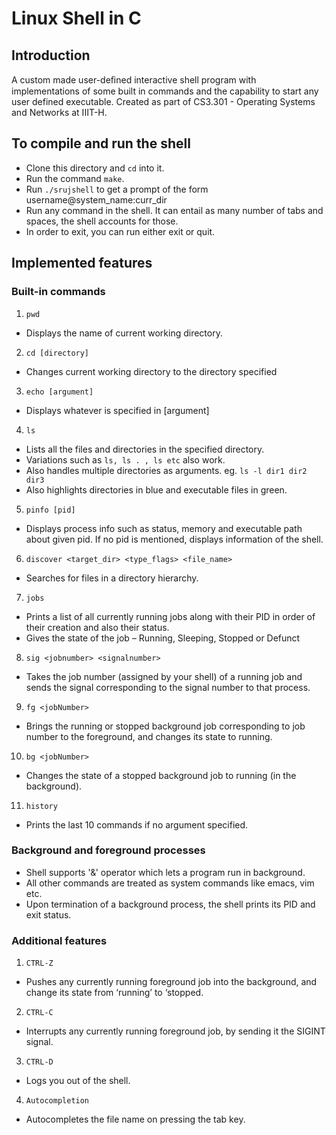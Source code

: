 # Linux Shell in C

## Introduction 
A custom made user-deﬁned interactive shell program with implementations of some built in commands and the capability to start any user defined executable. Created as part of CS3.301 - Operating Systems and Networks at IIIT-H. 

## To compile and run the shell

- Clone this directory and `cd` into it.
- Run the command `make`.
- Run `./srujshell` to get a prompt of the form username@system_name:curr_dir
- Run any command in the shell. It can entail as many number of tabs and spaces, the shell accounts for those.
- In order to exit, you can run either exit or quit.

## Implemented features

### Built-in commands

1. `pwd` 
  - Displays the name of current working directory.
2. `cd [directory]`
  - Changes current working directory to the directory specified
3. `echo [argument]`
  - Displays whatever is specified in [argument]
4. `ls`
  - Lists all the files and directories in the specified directory.
  - Variations such as `ls, ls . , ls etc` also work.
  - Also handles multiple directories as arguments. eg. `ls -l dir1 dir2 dir3`
  - Also highlights directories in blue and executable files in green.
5. `pinfo [pid]`
  - Displays process info such as status, memory and executable path about given pid. If no pid is mentioned, displays information of the shell. 
6. `discover <target_dir> <type_flags> <file_name>`
  - Searches for files in a directory hierarchy.
7. `jobs`
  - Prints a list of all currently running jobs along with their PID in order of their creation and also their status.
  - Gives the state of the job – Running, Sleeping, Stopped or Defunct
8. `sig <jobnumber> <signalnumber>`
  - Takes the job number (assigned by your shell) of a running job and sends the signal corresponding to the signal number to that process. 
9. `fg <jobNumber>`
  - Brings the running or stopped background job corresponding to job number to the foreground, and changes its state to running. 
10. `bg <jobNumber>`
  -  Changes the state of a stopped background job to running (in the background).
11. `history`
  - Prints the last 10 commands if no argument specified.
  
### Background and foreground processes 
  - Shell supports '&' operator which lets a program run in background. 
  - All other commands are treated as system commands like emacs, vim etc.
  - Upon termination of a background process, the shell prints its PID and exit status.
  
### Additional features

1. `CTRL-Z` 
  - Pushes any currently running foreground job into the background, and change its state from ‘running’ to ‘stopped.
2. `CTRL-C`
  - Interrupts any currently running foreground job, by sending it the SIGINT signal.
3. `CTRL-D`
  - Logs you out of the shell.
4. `Autocompletion`
  - Autocompletes the file name on pressing the tab key. 
